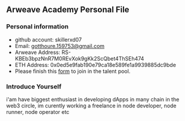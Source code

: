 ## Arweave Academy Personal File

### Personal information

- github account: skillerxd07
- Email: gotthoure.159753@gmail.com
- Arweave Address: RS-KBEb3bpzNnR7M0REvXok9gKk2ScQbet4ThSEh474
- ETH Address: 0x0ed5e9fab190e79ca18e589fe1a9939885dc9bde
- Please finish this [form](https://docs.google.com/forms/d/e/1FAIpQLSfWA5fIIcBgmRppm3jNz5vmf9Mai_QMVil-2pO4r7YKn_Zhtw/viewform?usp=sf_link) to join in the talent pool.

### Introduce Yourself
 i'am have biggest enthusiast in developing dApps in many chain in the web3 circle, im curently working a freelance in node developer, node runner, node operator etc
